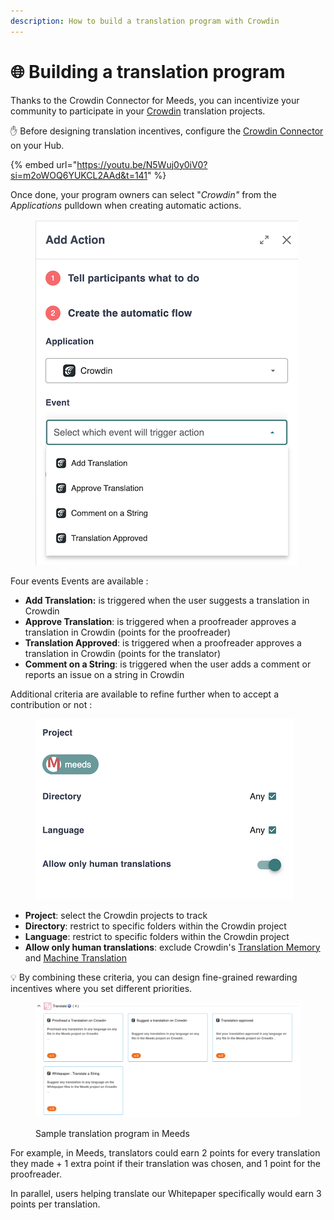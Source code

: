 ```yaml
---
description: How to build a translation program with Crowdin
---
```


# 🌐 Building a translation program

Thanks to the Crowdin Connector for Meeds, you can incentivize your community to participate in your [Crowdin](https://crowdin.com) translation projects.

✋ Before designing translation incentives, configure the [Crowdin Connector](../integrations/crowdin.md) on your Hub.

{% embed url="https://youtu.be/N5Wuj0y0iV0?si=m2oWOQ6YUKCL2AAd&t=141" %}

Once done, your program owners can select "_Crowdin"_ from the _Applications_ pulldown when creating automatic actions.

<figure><img src="../../.gitbook/assets/add-action-crowdin.png" alt=""><figcaption></figcaption></figure>

Four events Events are available :

* **Add Translation:** is triggered when the user suggests a translation in Crowdin
* **Approve Translation**: is triggered when a proofreader approves a translation in Crowdin (points for the proofreader)
* **Translation Approved**: is triggered when a proofreader approves a translation in Crowdin (points for the translator)
* **Comment on a String**: is triggered when the user adds a comment or reports an issue on a string in Crowdin

Additional criteria are available to refine further when to accept a contribution or not :&#x20;

<figure><img src="../../.gitbook/assets/crowdin-action-criteria.png" alt=""><figcaption></figcaption></figure>

* **Project**: select the Crowdin projects to track
* **Directory**: restrict to specific folders within the Crowdin project
* **Language**: restrict to specific folders within the Crowdin project
* **Allow only human translations**: exclude Crowdin's [Translation Memory](https://support.crowdin.com/translation-memory/#applying-translation-memory-via-pre-translation)  and [Machine Translation](https://support.crowdin.com/pre-translation-via-machine/)&#x20;

💡 By combining these criteria, you can design fine-grained rewarding incentives where you set different priorities.&#x20;



<figure><img src="../../.gitbook/assets/translation-program-sample.png" alt=""><figcaption><p>Sample translation program in Meeds</p></figcaption></figure>

For example, in Meeds, translators could earn 2 points for every translation they made + 1 extra point if their translation was chosen, and 1 point for the proofreader.&#x20;

In parallel, users helping translate our Whitepaper specifically would earn 3 points per translation.

